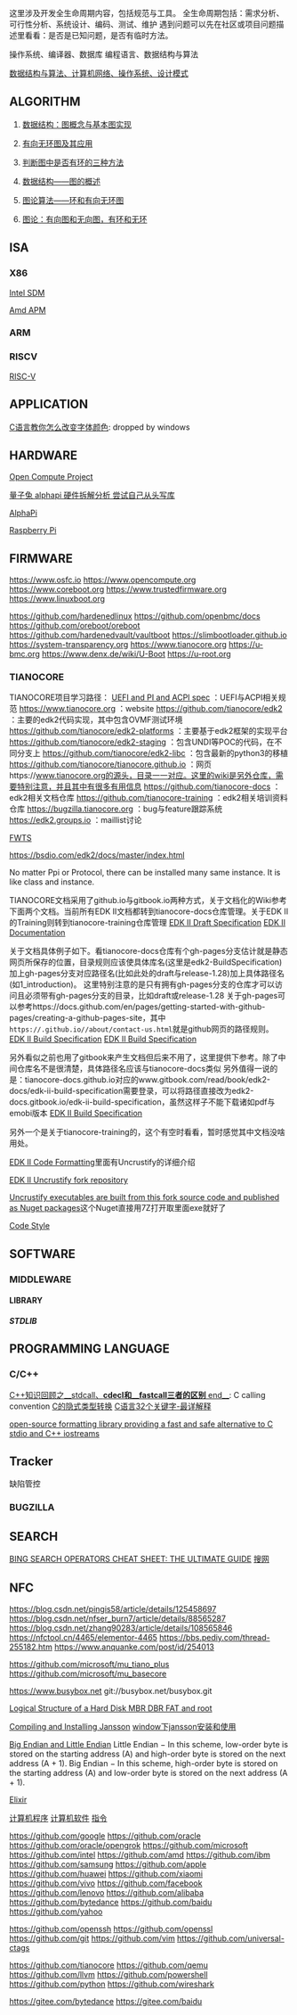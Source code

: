 这里涉及开发全生命周期内容，包括规范与工具。
全生命周期包括：需求分析、可行性分析、系统设计、编码、测试、维护
遇到问题可以先在社区或项目问题描述里看看：是否是已知问题，是否有临时方法。

操作系统、编译器、数据库
编程语言、数据结构与算法

[数据结构与算法、计算机网络、操作系统、设计模式](https://blog.csdn.net/weixin_46698891/article/details/113814822)

## ALGORITHM

1. [数据结构：图概念与基本图实现](https://segmentfault.com/a/1190000013223267)

2. [有向无环图及其应用        ](https://zhuanlan.zhihu.com/p/35968983)
3. [判断图中是否有环的三种方法](https://zhuanlan.zhihu.com/p/214747022)

4. [数据结构——图的概述      ](https://blog.csdn.net/yjw123456/article/details/90211563)
5. [图论算法——环和有向无环图](https://blog.csdn.net/yjw123456/article/details/90379925)

6. [图论：有向图和无向图，有环和无环](https://www.cnblogs.com/2008nmj/p/14265436.html)

## ISA

### X86

[Intel SDM](https://www.intel.com/content/www/us/en/developer/articles/technical/intel-sdm.html)

[Amd APM](https://www.amd.com/en/support/tech-docs/amd64-architecture-programmers-manual-volumes-1-5)

### ARM

### RISCV

[RISC-V](https://riscv.org)

## APPLICATION

[C语言教你怎么改变字体颜色](https://blog.csdn.net/qq_31975227/article/details/51758461): dropped by windows

## HARDWARE

[Open Compute Project](https://www.opencompute.org)

[量子兔 alphapi 硬件拆解分析 尝试自己从头写库](https://blog.csdn.net/jd3096/article/details/127000637)

[AlphaPi](https://github.com/eggfly/AlphaPi)

[Raspberry Pi](https://www.raspberrypi.com)

## FIRMWARE

https://www.osfc.io
https://www.opencompute.org
https://www.coreboot.org
https://www.trustedfirmware.org
https://www.linuxboot.org

https://github.com/hardenedlinux
https://github.com/openbmc/docs
https://github.com/oreboot/oreboot
https://github.com/hardenedvault/vaultboot
https://slimbootloader.github.io
https://system-transparency.org
https://www.tianocore.org
https://u-bmc.org
https://www.denx.de/wiki/U-Boot
https://u-root.org

### TIANOCORE
  TIANOCORE项目学习路径：
  [UEFI and PI and ACPI spec](https://uefi.org)     ：UEFI与ACPI相关规范
  https://www.tianocore.org                         ：website
  https://github.com/tianocore/edk2                 ：主要的edk2代码实现，其中包含OVMF测试环境
  https://github.com/tianocore/edk2-platforms       ：主要基于edk2框架的实现平台
  https://github.com/tianocore/edk2-staging         ：包含UNDI等POC的代码，在不同分支上
  https://github.com/tianocore/edk2-libc            ：包含最新的python3的移植
  https://github.com/tianocore/tianocore.github.io  ：网页https://www.tianocore.org的源头，目录一一对应。这里的wiki是另外仓库，需要特别注意，并且其中有很多有用信息
  https://github.com/tianocore-docs                 ：edk2相关文档仓库
  https://github.com/tianocore-training             ：edk2相关培训资料仓库
  https://bugzilla.tianocore.org                    ：bug与feature跟踪系统
  https://edk2.groups.io                            ：maillist讨论

  [FWTS](https://uefi.org/sites/default/files/resources/fwts_uefi_0920_2013.pdf)

  https://bsdio.com/edk2/docs/master/index.html

  No matter Ppi or Protocol, there can be installed many same instance. It is like class and instance.

  TIANOCORE文档采用了github.io与gitbook.io两种方式，关于文档化的Wiki参考下面两个文档。当前所有EDK II文档都转到tianocore-docs仓库管理。关于EDK II的Training则转到tianocore-training仓库管理
  [EDK II Draft Specification](https://github.com/tianocore/tianocore.github.io/wiki/EDK-II-Draft-Specification)
  [EDK II Documentation      ](https://github.com/tianocore/tianocore.github.io/wiki/EDK-II-Documentation)
  
  关于文档具体例子如下。看tianocore-docs仓库有个gh-pages分支估计就是静态网页所保存的位置，目录规则应该使具体库名(这里是edk2-BuildSpecification)加上gh-pages分支对应路径名(比如此处的draft与release-1.28)加上具体路径名(如1_introduction)。
  这里特别注意的是只有拥有gh-pages分支的仓库才可以访问且必须带有gh-pages分支的目录，比如draft或release-1.28
  关于gh-pages可以参考https://docs.github.com/en/pages/getting-started-with-github-pages/creating-a-github-pages-site，其中<code>https://<user>.github.io/<repository>/about/contact-us.html</code>就是github网页的路径规则。
  [EDK II Build Specification](https://tianocore-docs.github.io/edk2-BuildSpecification/draft)
  [EDK II Build Specification](https://tianocore-docs.github.io/edk2-BuildSpecification/release-1.28)
  
  另外看似之前也用了gitbook来产生文档但后来不用了，这里提供下参考。除了中间仓库名不是很清楚，具体路径名应该与tianocore-docs类似
  另外值得一说的是：tianocore-docs.github.io对应的www.gitbook.com/read/book/edk2-docs/edk-ii-build-specification需要登录，可以将路径直接改为edk2-docs.gitbook.io/edk-ii-build-specification，虽然这样子不能下载诸如pdf与emobi版本
  [EDK II Build Specification](https://edk2-docs.gitbook.io/edk-ii-build-specification)
  
  另外一个是关于tianocore-training的，这个有空时看看，暂时感觉其中文档没啥用处。

  [EDK II Code Formatting](https://github.com/tianocore/tianocore.github.io/wiki/EDK-II-Code-Formatting)里面有Uncrustify的详细介绍

  [EDK II Uncrustify fork repository](https://dev.azure.com/projectmu/Uncrustify)

  [Uncrustify executables are built from this fork source code and published as Nuget packages](https://dev.azure.com/projectmu/Uncrustify/_packaging?_a=feed&feed=mu_uncrustify)这个Nuget直接用7Z打开取里面exe就好了

  [Code Style](https://github.com/tianocore/tianocore.github.io/wiki/Code-Style)

## SOFTWARE

### MIDDLEWARE

#### LIBRARY

##### STDLIB

## PROGRAMMING LANGUAGE

### C/C++
[C++知识回顾之__stdcall、__cdecl和__fastcall三者的区别__ end__](https://www.cnblogs.com/yejianyong/p/7506465.html): C calling convention
[C的隐式类型转换](https://www.veaxen.com/c的隐式类型转换.html)
[C语言32个关键字-最详解释                      ](https://blog.csdn.net/qq_38972634/article/details/108398953)

[open-source formatting library providing a fast and safe alternative to C stdio and C++ iostreams](https://fmt.dev)

## Tracker
缺陷管控

### BUGZILLA

## SEARCH
[BING SEARCH OPERATORS CHEAT SHEET: THE ULTIMATE GUIDE](https://www.sidegains.com/search-engines/bing-search-operators-cheat-sheet)
[搜网](http://sowang.com)

## NFC
https://blog.csdn.net/pingis58/article/details/125458697
https://blog.csdn.net/nfser_burn7/article/details/88565287
https://blog.csdn.net/zhang90283/article/details/108565846
https://nfctool.cn/4465/elementor-4465
https://bbs.pediy.com/thread-255182.htm
https://www.anquanke.com/post/id/254013


https://github.com/microsoft/mu_tiano_plus
https://github.com/microsoft/mu_basecore

https://www.busybox.net
git://busybox.net/busybox.git

[Logical Structure of a Hard Disk MBR DBR FAT and root](http://www.p-dd.com/chapter3-page18.html)

[Compiling and Installing Jansson](https://jansson.readthedocs.io/en/2.8/gettingstarted.html)
[window下jansson安装和使用](https://blog.csdn.net/zhangge3663/article/details/83617457)

[Big Endian and Little Endian](https://www.tutorialspoint.com/big-endian-and-little-endian)
Little Endian − In this scheme, low-order byte is stored on the starting address (A) and high-order byte is stored on the next address (A + 1).
Big Endian − In this scheme, high-order byte is stored on the starting address (A) and low-order byte is stored on the next address (A + 1).

[Elixir](https://elixir.bootlin.com/linux/latest/source)

[计算机程序](https://baike.baidu.com/item/程序/13831935)
[计算机软件](https://baike.baidu.com/item/软件/12053)
[指令      ](https://baike.baidu.com/item/指令/3225201)

https://github.com/google
https://github.com/oracle
https://github.com/oracle/opengrok
https://github.com/microsoft
https://github.com/intel
https://github.com/amd
https://github.com/ibm
https://github.com/samsung
https://github.com/apple
https://github.com/huawei
https://github.com/xiaomi
https://github.com/vivo
https://github.com/facebook
https://github.com/lenovo
https://github.com/alibaba
https://github.com/bytedance
https://github.com/baidu
https://github.com/yahoo

https://github.com/openssh
https://github.com/openssl
https://github.com/git
https://github.com/vim
https://github.com/universal-ctags

https://github.com/tianocore
https://github.com/qemu
https://github.com/llvm
https://github.com/powershell
https://github.com/python
https://github.com/wireshark

https://gitee.com/bytedance
https://gitee.com/baidu
